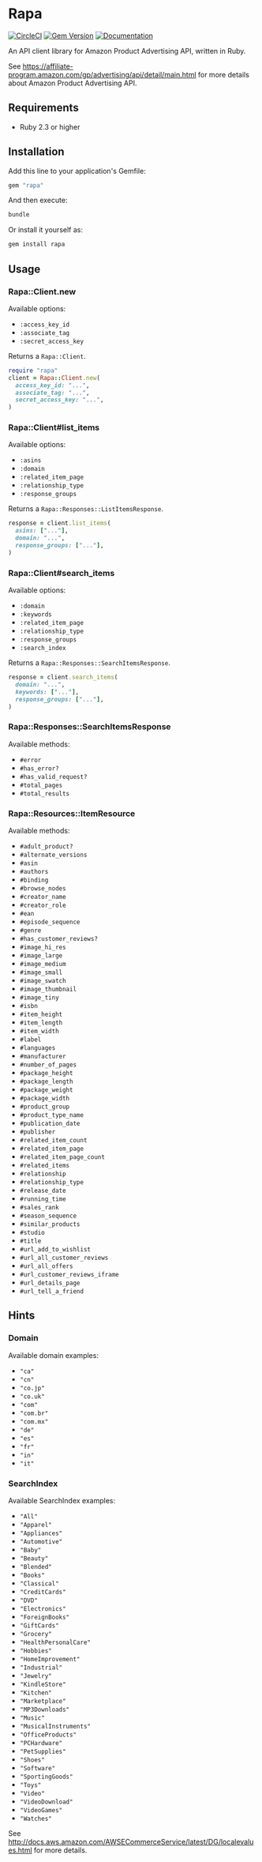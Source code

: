 # Rapa

[![CircleCI](https://img.shields.io/circleci/project/github/r7kamura/rapa.svg)](https://circleci.com/gh/r7kamura/rapa)
[![Gem Version](https://badge.fury.io/rb/rapa.svg)](https://rubygems.org/gems/rapa)
[![Documentation](http://img.shields.io/badge/docs-rdoc.info-blue.svg)](http://www.rubydoc.info/github/r7kamura/rapa)

An API client library for Amazon Product Advertising API, written in Ruby.

See https://affiliate-program.amazon.com/gp/advertising/api/detail/main.html for more details about Amazon Product Advertising API.

## Requirements

- Ruby 2.3 or higher

## Installation

Add this line to your application's Gemfile:

```ruby
gem "rapa"
```

And then execute:

```bash
bundle
```

Or install it yourself as:

```bash
gem install rapa
```

## Usage

### Rapa::Client.new

Available options:

- `:access_key_id`
- `:associate_tag`
- `:secret_access_key`

Returns a `Rapa::Client`.

```ruby
require "rapa"
client = Rapa::Client.new(
  access_key_id: "...",
  associate_tag: "...",
  secret_access_key: "...",
)
```

### Rapa::Client#list_items

Available options:

- `:asins`
- `:domain`
- `:related_item_page`
- `:relationship_type`
- `:response_groups`

Returns a `Rapa::Responses::ListItemsResponse`.

```ruby
response = client.list_items(
  asins: ["..."],
  domain: "...",
  response_groups: ["..."],
)
```

### Rapa::Client#search_items

Available options:

- `:domain`
- `:keywords`
- `:related_item_page`
- `:relationship_type`
- `:response_groups`
- `:search_index`

Returns a `Rapa::Responses::SearchItemsResponse`.

```ruby
response = client.search_items(
  domain: "...",
  keywords: ["..."],
  response_groups: ["..."],
)
```

### Rapa::Responses::SearchItemsResponse

Available methods:

- `#error`
- `#has_error?`
- `#has_valid_request?`
- `#total_pages`
- `#total_results`

### Rapa::Resources::ItemResource

Available methods:

- `#adult_product?`
- `#alternate_versions`
- `#asin`
- `#authors`
- `#binding`
- `#browse_nodes`
- `#creator_name`
- `#creator_role`
- `#ean`
- `#episode_sequence`
- `#genre`
- `#has_customer_reviews?`
- `#image_hi_res`
- `#image_large`
- `#image_medium`
- `#image_small`
- `#image_swatch`
- `#image_thumbnail`
- `#image_tiny`
- `#isbn`
- `#item_height`
- `#item_length`
- `#item_width`
- `#label`
- `#languages`
- `#manufacturer`
- `#number_of_pages`
- `#package_height`
- `#package_length`
- `#package_weight`
- `#package_width`
- `#product_group`
- `#product_type_name`
- `#publication_date`
- `#publisher`
- `#related_item_count`
- `#related_item_page`
- `#related_item_page_count`
- `#related_items`
- `#relationship`
- `#relationship_type`
- `#release_date`
- `#running_time`
- `#sales_rank`
- `#season_sequence`
- `#similar_products`
- `#studio`
- `#title`
- `#url_add_to_wishlist`
- `#url_all_customer_reviews`
- `#url_all_offers`
- `#url_customer_reviews_iframe`
- `#url_details_page`
- `#url_tell_a_friend`

## Hints

### Domain

Available domain examples:

- `"ca"`
- `"cn"`
- `"co.jp"`
- `"co.uk"`
- `"com"`
- `"com.br"`
- `"com.mx"`
- `"de"`
- `"es"`
- `"fr"`
- `"in"`
- `"it"`

### SearchIndex

Available SearchIndex examples:

- `"All"`
- `"Apparel"`
- `"Appliances"`
- `"Automotive"`
- `"Baby"`
- `"Beauty"`
- `"Blended"`
- `"Books"`
- `"Classical"`
- `"CreditCards"`
- `"DVD"`
- `"Electronics"`
- `"ForeignBooks"`
- `"GiftCards"`
- `"Grocery"`
- `"HealthPersonalCare"`
- `"Hobbies"`
- `"HomeImprovement"`
- `"Industrial"`
- `"Jewelry"`
- `"KindleStore"`
- `"Kitchen"`
- `"Marketplace"`
- `"MP3Downloads"`
- `"Music"`
- `"MusicalInstruments"`
- `"OfficeProducts"`
- `"PCHardware"`
- `"PetSupplies"`
- `"Shoes"`
- `"Software"`
- `"SportingGoods"`
- `"Toys"`
- `"Video"`
- `"VideoDownload"`
- `"VideoGames"`
- `"Watches"`

See http://docs.aws.amazon.com/AWSECommerceService/latest/DG/localevalues.html for more details.
